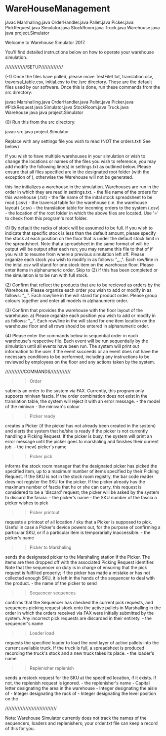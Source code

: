 # WareHouseManagement
javac Marshalling.java OrderHandler.java Pallet.java Picker.java PickRequest.java Simulator.java StockRoom.java Truck.java Warehouse.java
java project.Simulator
 

 Welcome to Warehouse Simulator 2017.
 
 You'll find detailed instructions below on how to operate your warehouse simulation.


 //////////////SETUP//////////////

 (-1) Once the files have pulled, please move TestFile1.txt, translation.csv, traversal_table.csv, initial.csv to the /src directory. These are the default files used by our software. Once this is done, run these commands from the src directory:

javac Marshalling.java OrderHandler.java Pallet.java Picker.java #PickRequest.java Simulator.java StockRoom.java Truck.java Warehouse.java
java project.Simulator

 (0) Run this from the src directory:

 javac src
 java project.Simulator <arg0>

 Replace <arg0> with any settings file you wish to read (NOT the orders.txt! See below)

 If you wish to have multiple warehouses in your simulation or wish to change the locations or names of the files you wish to reference, you may add modify the following line(s) in settings.txt as outlined below. Please ensure that all files specified are in the designated root folder (with the exception of <initial>), otherwise the Warehouse will not be generated.
 
 >> <orders> <initial> <traversal> <translation> <root>

 this line initializes a warehouse in the simulation. Warehouses are run in the order in which they are read in settings.txt. 
 <orders> - the file name of the orders for this warehouse (.txt)
 <initial> - the file name of the inital stock spreadsheet to be read (.csv)
 <traversal> - the traversal table for the warehouse (i.e. the warehouse layout) (.csv)
 <translation> - the translation table for incoming orders to the system (.csv)
 <root> - the location of the root folder in which the above files are located. Use '=' to check  from this program's root folder.

 (1) By default the racks of stock will be assumed to be full. If you wish to indicate that  specific stock is less than the default amount, please specify the stock at each position on the floor that is under the default stock limit in the <initial> spreadsheet. Note that a spreadsheet in the same format of <initial> will be output  will be output after each run; you may rename this file to that of <initial> if you wish to resume from where a previous simulation left off. Please organize each stock you wish to modify in <initial> as follows: "<zone>,<aisle>,<rack>,<level>,<stockOfItem>". Each row/line in the inital.csv will stand for one stock item on the warehouse floor. Please enter items in alphanumeric order. Skip to (2) if this has been completed or the simulation is to be run with full stock.
 
 (2) Confirm that <translation> reflect the products that are to be recieved as orders by the Warehouse. Please organize each order you wish to add or modify in <translation> as follows: "<colour>,<model>,<frontSKU>,<backSKU>". Each row/line in the <translation> will stand for product order. Please group colours together and enter all models in alphanumeric order.

 (3) Confirm that <traversal> provides the warehouse with the floor layout of the warehouse.
     a) Please organize each position you wish to add or modify in <traversal> as follows: "<zone>,<aisle>,<rack>,<level>". Each row/line in the <traversal> will stand for one item location on the warehouse floor and all rows should be entered in alphanumeric order.

 (4) Please enter the commands below in sequential order in each warehouse's respective <orders> file. Each event will be run sequentially by the simulation until all events have been run. The system will print out information to the user if the event succeeds or an event does not have the necessary conditions to be performed, including any instructions to be reviewed by employees on the floor and any actions taken by the system.

 ////////////COMMANDS/////////////
 
 >> Order <model> <colour>
 
 submits an order to the system via FAX. Currently, this program only supports minivan fascia. If the order combination does not exist in the translation table, the system will reject it with an error message.
 <make> - the model of the minivan
 <colour> - the minivan's colour
 
 >> Picker <name> ready
 
 creates a Picker (if the picker has not already been created in the system) and alerts the system that he/she is ready if the picker is not currently handling a Picking Request. If the picker is busy, the system will print an error message until the picker goes to marshaling and finishes their current job.
 <name> - the (new) picker's name
 >> Picker <name> pick <SKU>

 informs the stock room manager that the designated picker has picked the specified item, up to a maximum number of items specified by their Picking Request. If the SKU is not in the stock room registry, the bar code reader does not register the SKU for the picker. If the picker already has the maximum number of fascia that he or she can carry, this request is considered to be a 'discard' request; the picker will be asked by the system to discard the fascia.
 <name> - the picker's name
 <SKU> - the SKU number of the fascia a picker wishes to pick

 >> Picker <name> printout

 requests a printout of all location / sku that a Picker is supposed to pick. Useful in case a Picker's device powers out, for the purpose of confirming a particular SKU, or if a particular item is temporarially inaccessible.
 <name> - the picker's name

 >> Picker <name> to Marshaling
 
 sends the designated picker to the Marshaling station if the Picker. The items are then dropped off with the associated Picking Request identifier. Note that the sequencer on duty is in charge of ensuring that the pick request is fulfilled properly; if the picker has made a mistake or has not collected enough SKU, it is left in the hands of the sequencer to deal with the product.
 <name> - the name of the picker to send

 >> Sequencer <name> sequences

 confirms that the Sequencer has checked the current pick requests, and sequences picking request stock onto the active pallets in Marshalling in the order in which the orders received via FAX were initially submitted by the system. Any incorrect pick requests are discarded in their entirety.
 <name> - the sequencer's name

 >> Loader <name> load 
 
requests the specified loader to load the next layer of active pallets into the current available truck. If the truck is full, a spreadsheet is produced recording the truck's stock and a new truck takes its place.
<name> - the loader's name

>> Replenisher <name> replenish <zone> <aisle> <rack> <level>
 
sends a restock request for the SKU at the specified location, if it exists. If not, the replenish request is ignored.
<name> - the replenisher's name
<zone> - Capital letter designating the area in the warehouse
<aisle> - Integer designating the aisle of <zone>
<rack> - Integer designating the rack of <aisle>
<level> - Integer designating the level position on the <rack>

/////////////////////////////////

Note: Warehouse Simulator currently does not track the names of the sequencers, loaders and replenishers; your order.txt file can keep a record of this for you.


